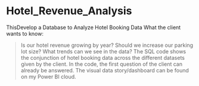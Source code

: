 # Hotel_Revenue_Analysis
ThisDevelop a Database to Analyze Hotel Booking Data
What the client wants to know:
  > Is our hotel revenue growing by year?
  > Should we increase our parking lot size?
  > What trends can we see in the data?
The SQL code shows the conjunction of hotel booking data across the different datasets given by the client.
> In the code, the first question of the client can already be answered.
The visual data story/dashboard can be found on my Power BI cloud.
